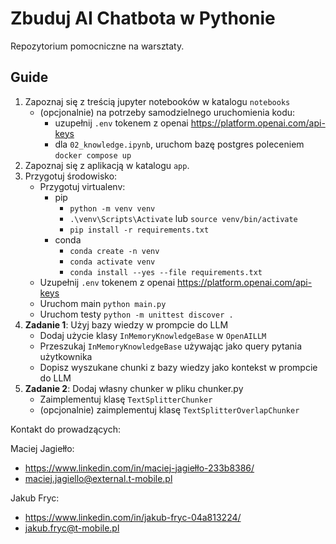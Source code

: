 # Zbuduj AI Chatbota w Pythonie

Repozytorium pomocniczne na warsztaty.

## Guide

1. Zapoznaj się z treścią jupyter notebooków w katalogu `notebooks`
    - (opcjonalnie) na potrzeby samodzielnego uruchomienia kodu:
        - uzupełnij `.env` tokenem z openai <https://platform.openai.com/api-keys>
        - dla `02_knowledge.ipynb`, uruchom bazę postgres poleceniem `docker compose up`
1. Zapoznaj się z aplikacją w katalogu `app`.
1. Przygotuj środowisko:
    - Przygotuj virtualenv:
        - pip
            - `python -m venv venv`
            - `.\venv\Scripts\Activate` lub `source venv/bin/activate`
            - `pip install -r requirements.txt`
        - conda
            - `conda create -n venv`
            - `conda activate venv`
            - `conda install --yes --file requirements.txt`
    - Uzupełnij `.env` tokenem z openai <https://platform.openai.com/api-keys>
    - Uruchom main `python main.py`
    - Uruchom testy `python -m unittest discover .`
1. **Zadanie 1**: Użyj bazy wiedzy w prompcie do LLM
    - Dodaj użycie klasy `InMemoryKnowledgeBase` w `OpenAILLM`
    - Przeszukaj `InMemoryKnowledgeBase` używając jako query pytania użytkownika
    - Dopisz wyszukane chunki z bazy wiedzy jako kontekst w prompcie do LLM
1. **Zadanie 2**: Dodaj własny chunker w pliku chunker.py
    - Zaimplementuj klasę `TextSplitterChunker`
    - (opcjonalnie) zaimplementuj klasę `TextSplitterOverlapChunker`


Kontakt do prowadzących:

Maciej Jagiełło:
- https://www.linkedin.com/in/maciej-jagiełło-233b8386/
- maciej.jagiello@external.t-mobile.pl

Jakub Fryc:
- https://www.linkedin.com/in/jakub-fryc-04a813224/
- jakub.fryc@t-mobile.pl